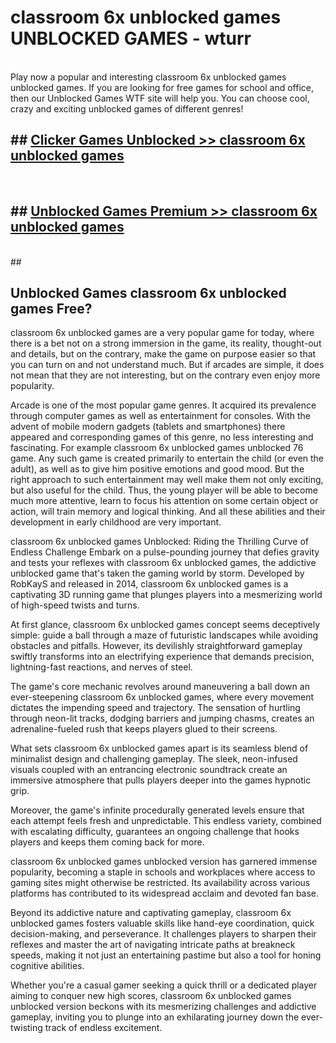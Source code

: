# classroom 6x unblocked games  UNBLOCKED GAMES - wturr <br>
<br>
Play now a popular and interesting classroom 6x unblocked games unblocked games. If you are looking for free games for school and office, then our Unblocked Games WTF site will help you. You can choose cool, crazy and exciting unblocked games of different genres!


## ##  [Clicker Games Unblocked >> classroom 6x unblocked games](http://freeplayer.one?title=classroom_6x_unblocked_games&ref=UG)
  <br>

##  ## [Unblocked Games Premium >> classroom 6x unblocked games](http://freeplayer.one?title=classroom_6x_unblocked_games&ref=UG)
  <br>
  ##



## Unblocked Games classroom 6x unblocked games Free?

classroom 6x unblocked games are a very popular game for today, where there is a bet not on a strong immersion in the game, its reality, thought-out and details, but on the contrary, make the game on purpose easier so that you can turn on and not understand much. But if arcades are simple, it does not mean that they are not interesting, but on the contrary even enjoy more popularity.

Arcade is one of the most popular game genres. It acquired its prevalence through computer games as well as entertainment for consoles. With the advent of mobile modern gadgets (tablets and smartphones) there appeared and corresponding games of this genre, no less interesting and fascinating. For example classroom 6x unblocked games unblocked 76 game. Any such game is created primarily to entertain the child (or even the adult), as well as to give him positive emotions and good mood. But the right approach to such entertainment may well make them not only exciting, but also useful for the child. Thus, the young player will be able to become much more attentive, learn to focus his attention on some certain object or action, will train memory and logical thinking. And all these abilities and their development in early childhood are very important.

classroom 6x unblocked games Unblocked: Riding the Thrilling Curve of Endless Challenge
Embark on a pulse-pounding journey that defies gravity and tests your reflexes with classroom 6x unblocked games, the addictive unblocked game that's taken the gaming world by storm. Developed by RobKayS and released in 2014, classroom 6x unblocked games is a captivating 3D running game that plunges players into a mesmerizing world of high-speed twists and turns.

At first glance, classroom 6x unblocked games concept seems deceptively simple: guide a ball through a maze of futuristic landscapes while avoiding obstacles and pitfalls. However, its devilishly straightforward gameplay swiftly transforms into an electrifying experience that demands precision, lightning-fast reactions, and nerves of steel.

The game's core mechanic revolves around maneuvering a ball down an ever-steepening classroom 6x unblocked games, where every movement dictates the impending speed and trajectory. The sensation of hurtling through neon-lit tracks, dodging barriers and jumping chasms, creates an adrenaline-fueled rush that keeps players glued to their screens.

What sets classroom 6x unblocked games apart is its seamless blend of minimalist design and challenging gameplay. The sleek, neon-infused visuals coupled with an entrancing electronic soundtrack create an immersive atmosphere that pulls players deeper into the games hypnotic grip.

Moreover, the game's infinite procedurally generated levels ensure that each attempt feels fresh and unpredictable. This endless variety, combined with escalating difficulty, guarantees an ongoing challenge that hooks players and keeps them coming back for more.

classroom 6x unblocked games unblocked version has garnered immense popularity, becoming a staple in schools and workplaces where access to gaming sites might otherwise be restricted. Its availability across various platforms has contributed to its widespread acclaim and devoted fan base.

Beyond its addictive nature and captivating gameplay, classroom 6x unblocked games fosters valuable skills like hand-eye coordination, quick decision-making, and perseverance. It challenges players to sharpen their reflexes and master the art of navigating intricate paths at breakneck speeds, making it not just an entertaining pastime but also a tool for honing cognitive abilities.

Whether you're a casual gamer seeking a quick thrill or a dedicated player aiming to conquer new high scores, classroom 6x unblocked games unblocked version beckons with its mesmerizing challenges and addictive gameplay, inviting you to plunge into an exhilarating journey down the ever-twisting track of endless excitement.